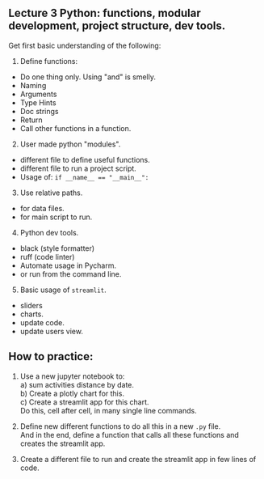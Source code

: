 ## Lecture 3 Python: functions, modular development, project structure, dev tools.

Get first basic understanding of the following:

1. Define functions:  
* Do one thing only. Using "and" is smelly.
* Naming
* Arguments
* Type Hints
* Doc strings
* Return
* Call other functions in a function.  

2. User made python "modules".

* different file to define useful functions.
* different file to run a project script.
* Usage of: `if __name__ == "__main__":`

3. Use relative paths.
* for data files.
* for main script to run.

4. Python dev tools.
* black (style formatter)
* ruff (code linter)
* Automate usage in Pycharm.
* or run from the command line.


5. Basic usage of `streamlit`.
* sliders
* charts.
* update code.
* update users view.


## How to practice:  

1) Use a new jupyter notebook to:    
a) sum activities distance by date.  
b) Create a plotly chart for this.  
c) Create a streamlit app for this chart.  
Do this, cell after cell, in many single line commands.    

2) Define new different functions to do all this in a new `.py` file.  
And in the end, define a function that calls all these functions and creates the streamlit app.  

3) Create a different file to run and create the streamlit app in few lines of code.